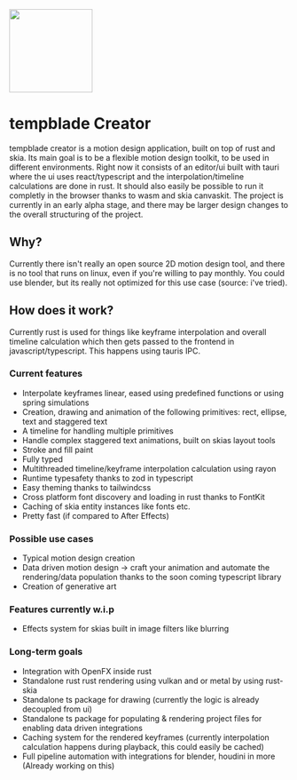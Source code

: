 <img src="https://git.unom.io/tempblade/brand/raw/branch/master/creator/logo/macOS_App-Logo_Colored.png" width="150">

# tempblade Creator

tempblade creator is a motion design application, built on top of rust and skia. Its main goal is to be a flexible motion design toolkit, to be used in different environments. Right now it consists of an editor/ui built with tauri where the ui uses react/typescript and the interpolation/timeline calculations are done in rust. It should also easily be possible to run it completly in the browser thanks to wasm and skia canvaskit. The project is currently in an early alpha stage, and there may be larger design changes to the overall structuring
of the project.

## Why?

Currently there isn't really an open source 2D motion design tool, and there is no tool that runs on linux, even if you're willing
to pay monthly. You could use blender, but its really not optimized for this use case (source: i've tried).

## How does it work?

Currently rust is used for things like keyframe interpolation and overall timeline calculation which then gets passed
to the frontend in javascript/typescript. This happens using tauris IPC.

### Current features

- Interpolate keyframes linear, eased using predefined functions or using spring simulations
- Creation, drawing and animation of the following primitives: rect, ellipse, text and staggered text
- A timeline for handling multiple primitives
- Handle complex staggered text animations, built on skias layout tools
- Stroke and fill paint
- Fully typed
- Multithreaded timeline/keyframe interpolation calculation using rayon
- Runtime typesafety thanks to zod in typescript
- Easy theming thanks to tailwindcss
- Cross platform font discovery and loading in rust thanks to FontKit
- Caching of skia entity instances like fonts etc.
- Pretty fast (if compared to After Effects)

### Possible use cases

- Typical motion design creation
- Data driven motion design -> craft your animation and automate the rendering/data population thanks to the soon coming typescript library
- Creation of generative art

### Features currently w.i.p

- Effects system for skias built in image filters like blurring

### Long-term goals

- Integration with OpenFX inside rust
- Standalone rust rust rendering using vulkan and or metal by using rust-skia
- Standalone ts package for drawing (currently the logic is already decoupled from ui)
- Standalone ts package for populating & rendering project files for enabling data driven integrations
- Caching system for the rendered keyframes (currently interpolation calculation happens during playback, this could easily be cached)
- Full pipeline automation with integrations for blender, houdini in more (Already working on this)
